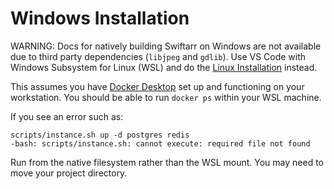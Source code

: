 Windows Installation
====================

WARNING: Docs for natively building Swiftarr on Windows are not available due to third party dependencies (`libjpeg` and `gdlib`). Use VS Code with Windows Subsystem for Linux (WSL) and do the [Linux Installation](./Linux%20Installation.md) instead.

This assumes you have [Docker Desktop](https://www.docker.com/products/docker-desktop/) set up and functioning on your workstation. You should be able to run `docker ps` within your WSL machine.

If you see an error such as:
```shell
scripts/instance.sh up -d postgres redis
-bash: scripts/instance.sh: cannot execute: required file not found
```

Run from the native filesystem rather than the WSL mount. You may need to move your project directory.